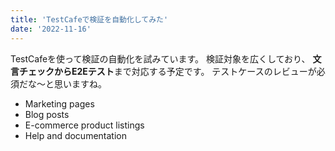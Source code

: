 ```yaml
---
title: 'TestCafeで検証を自動化してみた'
date: '2022-11-16'
---
```


TestCafeを使って検証の自動化を試みています。
検証対象を広くしており、 **文言チェックからE2Eテスト**まで対応する予定です。
テストケースのレビューが必須だな～と思いますね。

- Marketing pages
- Blog posts
- E-commerce product listings
- Help and documentation